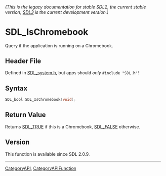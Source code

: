 ###### (This is the legacy documentation for stable SDL2, the current stable version; [SDL3](https://wiki.libsdl.org/SDL3/) is the current development version.)
# SDL_IsChromebook

Query if the application is running on a Chromebook.

## Header File

Defined in [SDL_system.h](https://github.com/libsdl-org/SDL/blob/SDL2/include/SDL_system.h), but apps should _only_ `#include "SDL.h"`!

## Syntax

```c
SDL_bool SDL_IsChromebook(void);

```

## Return Value

Returns [SDL_TRUE](SDL_TRUE) if this is a Chromebook,
[SDL_FALSE](SDL_FALSE) otherwise.

## Version

This function is available since SDL 2.0.9.

----
[CategoryAPI](CategoryAPI), [CategoryAPIFunction](CategoryAPIFunction)

